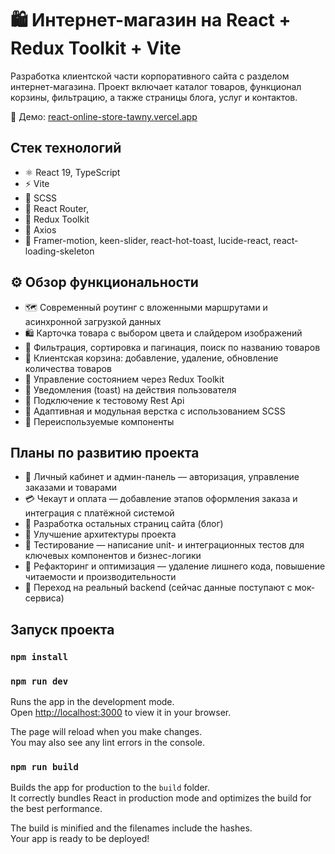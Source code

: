 # 🛍️ Интернет-магазин на React + Redux Toolkit + Vite

Разработка клиентской части корпоративного сайта с разделом интернет-магазина. Проект включает каталог товаров, функционал корзины, фильтрацию, а также страницы блога, услуг и контактов.

🔗 Демо: [react-online-store-tawny.vercel.app](https://react-online-store-tawny.vercel.app/)

## Стек технологий

- ⚛️ React 19, TypeScript
- ⚡ Vite
- 🎨 SCSS
- 🔄 React Router,
- 🔄 Redux Toolkit
- 🔗 Axios
- 🔧 Framer-motion, keen-slider, react-hot-toast, lucide-react, react-loading-skeleton

## ⚙️ Обзор функциональности

- 🗺️ Современный роутинг с вложенными маршрутами и асинхронной загрузкой данных
- 🛍️ Карточка товара с выбором цвета и слайдером изображений
- 🔄 Фильтрация, сортировка и пагинация, поиск по названию товаров
- 🛒 Клиентская корзина: добавление, удаление, обновление количества товаров
- 🧠 Управление состоянием через Redux Toolkit
- 🍞 Уведомления (toast) на действия пользователя
- 🔌 Подключение к тестовому Rest Api
- 🎨 Адаптивная и модульная верстка с использованием SCSS
- 🧩 Переиспользуемые компоненты

## Планы по развитию проекта

- 🔐 Личный кабинет и админ-панель — авторизация, управление заказами и товарами
- 💳 Чекаут и оплата — добавление этапов оформления заказа и интеграция с платёжной системой
- 📄 Разработка остальных страниц сайта (блог)
- 🧱 Улучшение архитектуры проекта
- 🧪 Тестирование — написание unit- и интеграционных тестов для ключевых компонентов и бизнес-логики
- 🧹 Рефакторинг и оптимизация — удаление лишнего кода, повышение читаемости и производительности
- 🔌 Переход на реальный backend (сейчас данные поступают с мок-сервиса)

## Запуск проекта

### `npm install`

### `npm run dev`

Runs the app in the development mode.\
Open [http://localhost:3000](http://localhost:3000) to view it in your browser.

The page will reload when you make changes.\
You may also see any lint errors in the console.

### `npm run build`

Builds the app for production to the `build` folder.\
It correctly bundles React in production mode and optimizes the build for the best performance.

The build is minified and the filenames include the hashes.\
Your app is ready to be deployed!
